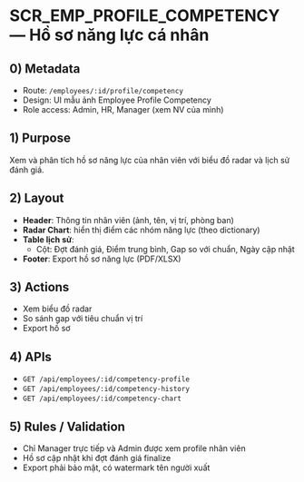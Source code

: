 # SCR_EMP_PROFILE_COMPETENCY — Hồ sơ năng lực cá nhân

## 0) Metadata
- Route: `/employees/:id/profile/competency`
- Design: UI mẫu ảnh Employee Profile Competency
- Role access: Admin, HR, Manager (xem NV của mình)

## 1) Purpose
Xem và phân tích hồ sơ năng lực của nhân viên với biểu đồ radar và lịch sử đánh giá.

## 2) Layout
- **Header**: Thông tin nhân viên (ảnh, tên, vị trí, phòng ban)
- **Radar Chart**: hiển thị điểm các nhóm năng lực (theo dictionary)
- **Table lịch sử**:
  - Cột: Đợt đánh giá, Điểm trung bình, Gap so với chuẩn, Ngày cập nhật
- **Footer**: Export hồ sơ năng lực (PDF/XLSX)

## 3) Actions
- Xem biểu đồ radar
- So sánh gap với tiêu chuẩn vị trí
- Export hồ sơ

## 4) APIs
- `GET /api/employees/:id/competency-profile`
- `GET /api/employees/:id/competency-history`
- `GET /api/employees/:id/competency-chart`

## 5) Rules / Validation
- Chỉ Manager trực tiếp và Admin được xem profile nhân viên
- Hồ sơ cập nhật khi đợt đánh giá finalize
- Export phải bảo mật, có watermark tên người xuất
